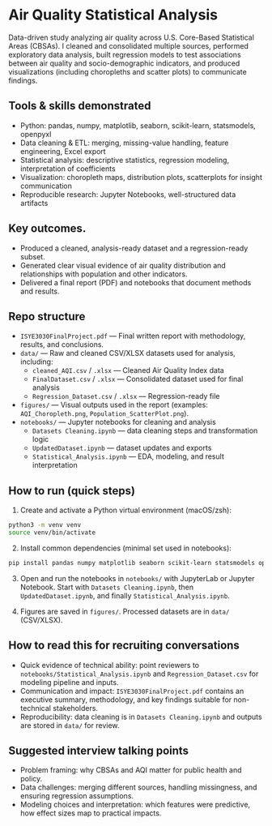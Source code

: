 # Air Quality Statistical Analysis

Data-driven study analyzing air quality across U.S. Core-Based Statistical Areas (CBSAs). I cleaned and consolidated multiple sources, performed exploratory data analysis, built regression models to test associations between air quality and socio-demographic indicators, and produced visualizations (including choropleths and scatter plots) to communicate findings.

## Tools & skills demonstrated
- Python: pandas, numpy, matplotlib, seaborn, scikit-learn, statsmodels, openpyxl
- Data cleaning & ETL: merging, missing-value handling, feature engineering, Excel export
- Statistical analysis: descriptive statistics, regression modeling, interpretation of coefficients
- Visualization: choropleth maps, distribution plots, scatterplots for insight communication
- Reproducible research: Jupyter Notebooks, well-structured data artifacts

## Key outcomes.
- Produced a cleaned, analysis-ready dataset and a regression-ready subset.
- Generated clear visual evidence of air quality distribution and relationships with population and other indicators.
- Delivered a final report (PDF) and notebooks that document methods and results.

## Repo structure
- `ISYE3030FinalProject.pdf` — Final written report with methodology, results, and conclusions.
- `data/` — Raw and cleaned CSV/XLSX datasets used for analysis, including:
  - `cleaned_AQI.csv` / `.xlsx` — Cleaned Air Quality Index data
  - `FinalDataset.csv` / `.xlsx` — Consolidated dataset used for final analysis
  - `Regression_Dataset.csv` / `.xlsx` — Regression-ready file
- `figures/` — Visual outputs used in the report (examples: `AQI_Choropleth.png`, `Population_ScatterPlot.png`).
- `notebooks/` — Jupyter notebooks for cleaning and analysis
  - `Datasets Cleaning.ipynb` — data cleaning steps and transformation logic
  - `UpdatedDataset.ipynb` — dataset updates and exports
  - `Statistical_Analysis.ipynb` — EDA, modeling, and result interpretation

## How to run (quick steps)
1. Create and activate a Python virtual environment (macOS/zsh):

```bash
python3 -m venv venv
source venv/bin/activate
```

2. Install common dependencies (minimal set used in notebooks):

```bash
pip install pandas numpy matplotlib seaborn scikit-learn statsmodels openpyxl jupyterlab
```

3. Open and run the notebooks in `notebooks/` with JupyterLab or Jupyter Notebook. Start with `Datasets Cleaning.ipynb`, then `UpdatedDataset.ipynb`, and finally `Statistical_Analysis.ipynb`.

4. Figures are saved in `figures/`. Processed datasets are in `data/` (CSV/XLSX).

## How to read this for recruiting conversations
- Quick evidence of technical ability: point reviewers to `notebooks/Statistical_Analysis.ipynb` and `Regression_Dataset.csv` for modeling pipeline and inputs.
- Communication and impact: `ISYE3030FinalProject.pdf` contains an executive summary, methodology, and key findings suitable for non-technical stakeholders.
- Reproducibility: data cleaning is in `Datasets Cleaning.ipynb` and outputs are stored in `data/` for review.

## Suggested interview talking points
- Problem framing: why CBSAs and AQI matter for public health and policy.
- Data challenges: merging different sources, handling missingness, and ensuring regression assumptions.
- Modeling choices and interpretation: which features were predictive, how effect sizes map to practical impacts.
